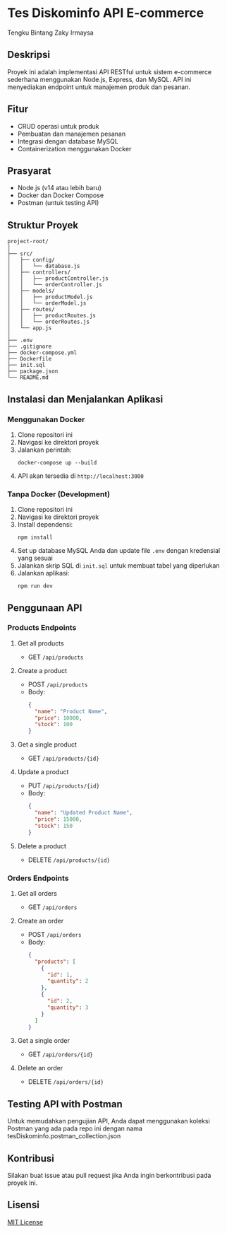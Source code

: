 # Tes Diskominfo API E-commerce

Tengku Bintang Zaky Irmaysa

## Deskripsi

Proyek ini adalah implementasi API RESTful untuk sistem e-commerce sederhana menggunakan Node.js, Express, dan MySQL. API ini menyediakan endpoint untuk manajemen produk dan pesanan.

## Fitur

- CRUD operasi untuk produk
- Pembuatan dan manajemen pesanan
- Integrasi dengan database MySQL
- Containerization menggunakan Docker

## Prasyarat

- Node.js (v14 atau lebih baru)
- Docker dan Docker Compose
- Postman (untuk testing API)

## Struktur Proyek

```
project-root/
│
├── src/
│   ├── config/
│   │   └── database.js
│   ├── controllers/
│   │   ├── productController.js
│   │   └── orderController.js
│   ├── models/
│   │   ├── productModel.js
│   │   └── orderModel.js
│   ├── routes/
│   │   ├── productRoutes.js
│   │   └── orderRoutes.js
│   └── app.js
│
├── .env
├── .gitignore
├── docker-compose.yml
├── Dockerfile
├── init.sql
├── package.json
└── README.md
```

## Instalasi dan Menjalankan Aplikasi

### Menggunakan Docker

1. Clone repositori ini
2. Navigasi ke direktori proyek
3. Jalankan perintah:
   ```
   docker-compose up --build
   ```
4. API akan tersedia di `http://localhost:3000`

### Tanpa Docker (Development)

1. Clone repositori ini
2. Navigasi ke direktori proyek
3. Install dependensi:
   ```
   npm install
   ```
4. Set up database MySQL Anda dan update file `.env` dengan kredensial yang sesuai
5. Jalankan skrip SQL di `init.sql` untuk membuat tabel yang diperlukan
6. Jalankan aplikasi:
   ```
   npm run dev
   ```

## Penggunaan API

### Products Endpoints

1. Get all products

   - GET `/api/products`

2. Create a product

   - POST `/api/products`
   - Body:
     ```json
     {
       "name": "Product Name",
       "price": 10000,
       "stock": 100
     }
     ```

3. Get a single product

   - GET `/api/products/{id}`

4. Update a product

   - PUT `/api/products/{id}`
   - Body:
     ```json
     {
       "name": "Updated Product Name",
       "price": 15000,
       "stock": 150
     }
     ```

5. Delete a product
   - DELETE `/api/products/{id}`

### Orders Endpoints

1. Get all orders

   - GET `/api/orders`

2. Create an order

   - POST `/api/orders`
   - Body:
     ```json
     {
       "products": [
         {
           "id": 1,
           "quantity": 2
         },
         {
           "id": 2,
           "quantity": 3
         }
       ]
     }
     ```

3. Get a single order

   - GET `/api/orders/{id}`

4. Delete an order
   - DELETE `/api/orders/{id}`

## Testing API with Postman

Untuk memudahkan pengujian API, Anda dapat menggunakan koleksi Postman yang ada pada repo ini dengan nama tesDiskominfo.postman_collection.json

## Kontribusi

Silakan buat issue atau pull request jika Anda ingin berkontribusi pada proyek ini.

## Lisensi

[MIT License](https://opensource.org/licenses/MIT)
